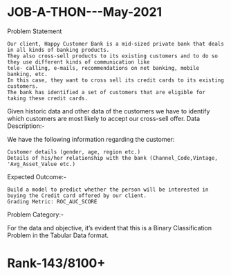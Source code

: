 # JOB-A-THON---May-2021

Problem Statement

    Our client, Happy Customer Bank is a mid-sized private bank that deals in all kinds of banking products.
    They also cross-sell products to its existing customers and to do so they use different kinds of communication like 
    tele- calling, e-mails, recommendations on net banking, mobile banking, etc.
    In this case, they want to cross sell its credit cards to its existing customers.
    The bank has identified a set of customers that are eligible for taking these credit cards.

Given historic data and other data of the customers we have to identify which customers are most likely to accept our cross-sell offer.
Data Description:-

We have the following information regarding the customer:

    Customer details (gender, age, region etc.)
    Details of his/her relationship with the bank (Channel_Code,Vintage, 'Avg_Asset_Value etc.)

Expected Outcome:-

    Build a model to predict whether the person will be interested in buying the Credit card offered by our client.
    Grading Metric: ROC_AUC_SCORE

Problem Category:-

For the data and objective, it’s evident that this is a Binary Classification Problem in the Tabular Data format.

# Rank-143/8100+

